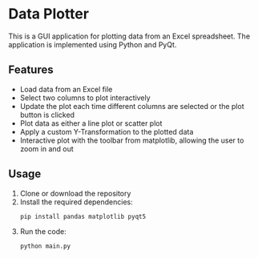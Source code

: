 # Data Plotter

This is a GUI application for plotting data from an Excel spreadsheet. The application is implemented using Python and PyQt.

## Features
- Load data from an Excel file
- Select two columns to plot interactively
- Update the plot each time different columns are selected or the plot button is clicked
- Plot data as either a line plot or scatter plot
- Apply a custom Y-Transformation to the plotted data
- Interactive plot with the toolbar from matplotlib, allowing the user to zoom in and out

## Usage
1. Clone or download the repository
2. Install the required dependencies:
    ```
    pip install pandas matplotlib pyqt5
    ```
3. Run the code:
    ```
    python main.py
    ```

